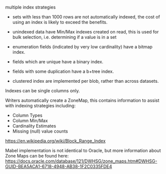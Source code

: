 

multiple index strategies

- sets with less than 1000 rows are not automatically indexed, the cost of using an
  index is likely to exceed the benefits.

- unindexed data have Min/Max indexes created on read, this is used for bulk selection,
  i.e. determining if a value is in a set

- enumeration fields (indicated by very low cardinality) have a bitmap index.

- fields which are unique have a binary index.

- fields with some duplication have a b+tree index.

- clustered index are implemented per blob, rather than across datasets. 

Indexes can be single columns only.

Writers automatically create a ZoneMap, this contains information to assist with
indexing strategies including:
- Column Types
- Column Min/Max 
- Cardinality Estimates
- Missing (null) value counts

https://en.wikipedia.org/wiki/Block_Range_Index

Mabel implementation is not identical to Oracle, but more information about Zone Maps
can be found here:
https://docs.oracle.com/database/121/DWHSG/zone_maps.htm#DWHSG-GUID-BEA5ACA1-6718-4948-AB38-1F2C0335FDE4